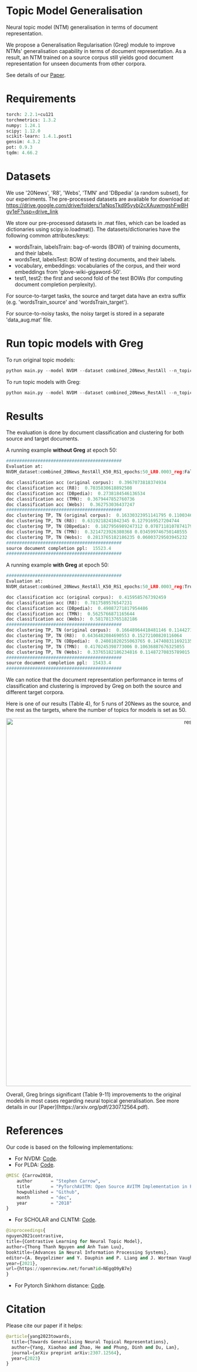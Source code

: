 # Topic Model Generalisation
Neural topic model (NTM) generalisation in terms of document representation. 

We propose a Generalisation Regularisation (Greg) module to improve NTMs' generalisation capability in terms of document representation. As a result, an NTM trained on a source corpus still yields good document representation for unseen documents from other corpora.

See details of our [Paper](https://arxiv.org/pdf/2307.12564.pdf).

# Requirements
```python
torch: 2.2.1+cu121
torchmetrics: 1.3.2
numpy: 1.24.1
scipy: 1.12.0
scikit-learn: 1.4.1.post1
gensim: 4.3.2
pot: 0.9.3
tqdm: 4.66.2
```

# Datasets
We use '20News', 'R8', 'Webs', 'TMN' and 'DBpedia' (a random subset), for our experiments. The pre-processed datasets are available for download at: https://drive.google.com/drive/folders/1aNpsTkd95yybj2cXAuwmgshFwBHgv1eF?usp=drive_link

We store our pre-processed datasets in .mat files, which can be loaded as dictionaries using scipy.io.loadmat(). The datasets/dictionaries have the following common attributes/keys:
* wordsTrain, labelsTrain: bag-of-words (BOW) of training documents, and their labels. 
* wordsTest, labelsTest: BOW of testing documents, and their labels.
* vocabulary, embeddings: vocabularies of the corpus, and their word embeddings from 'glove-wiki-gigaword-50'.
* test1, test2: the first and second fold of the test BOWs (for computing document completion perplexity). 

For source-to-target tasks, the source and target data have an extra suffix (e.g. 'wordsTrain_source' and 'wordsTrain_target').

For source-to-noisy tasks, the noisy target is stored in a separate 'data_aug.mat' file.

# Run topic models with Greg
To run original topic models:
```python
python main.py --model NVDM --dataset combined_20News_RestAll --n_topic 50
```

To run topic models with Greg:
```python
python main.py --model NVDM --dataset combined_20News_RestAll --n_topic 50 --use_Greg
```

# Results
The evaluation is done by document classification and clustering for both source and target documents.

A running example **without Greg** at epoch 50:
```python
############################################
Evaluation at: 
NVDM_dataset:combined_20News_RestAll_K50_RS1_epochs:50_LR0.0003_reg:False_regW300.0_augRate:0.5_aug:DA2

doc classification acc (original corpus):  0.3967073818374934
doc classification acc (R8):  0.7035830618892508
doc classification acc (DBpedia):  0.2738184546136534
doc classification acc (TMN):  0.3679447852760736
doc classification acc (Webs):  0.362753036437247
############################################
doc clustering TP, TN (original corpus):  0.16330323951141795 0.11003465044205976
doc clustering TP, TN (R8):  0.6319218241042345 0.1279169527204744
doc clustering TP, TN (DBpedia):  0.1827956989247312 0.07871181078741796
doc clustering TP, TN (TMN):  0.3214723926380368 0.034599746750148555
doc clustering TP, TN (Webs):  0.2813765182186235 0.06003729503945232
############################################
source document completion ppl:  15523.4
############################################
```

A running example **with Greg** at epoch 50:
```python
############################################
Evaluation at: 
NVDM_dataset:combined_20News_RestAll_K50_RS1_epochs:50_LR0.0003_reg:True_regW300.0_augRate:0.5_aug:DA2

doc classification acc (original corpus):  0.4159585767392459
doc classification acc (R8):  0.7817589576547231
doc classification acc (DBpedia):  0.49087271817954486
doc classification acc (TMN):  0.5625766871165644
doc classification acc (Webs):  0.5817813765182186
############################################
doc clustering TP, TN (original corpus):  0.16648964418481146 0.11442718376169024
doc clustering TP, TN (R8):  0.6436482084690553 0.15272100820116064
doc clustering TP, TN (DBpedia):  0.24081020255063765 0.14740831169213556
doc clustering TP, TN (TMN):  0.4170245398773006 0.10636887676325055
doc clustering TP, TN (Webs):  0.33765182186234816 0.11487270835789015
############################################
source document completion ppl:  15433.4
############################################
```
We can notice that the document representation performance in terms of classification and clustering is improved by Greg on both the source and different target corpora.

Here is one of our results (Table 4), for 5 runs of 20News as the source, and the rest as the targets, where the number of topics for models is set as 50. 
<p align="center">
  <img src="results.png" alt="results" width="1000"/>
</p>
Overall, Greg brings significant (Table 9-11) improvements to the original models in most cases regarding neural topical generalisation. See more details in our [Paper](https://arxiv.org/pdf/2307.12564.pdf).

# References
Our code is based on the following implementations:

* For NVDM: [Code](https://github.com/visionshao/NVDM).
* For PLDA: [Code](https://github.com/estebandito22/PyTorchAVITM).
```python
@MISC {Carrow2018,
    author       = "Stephen Carrow",
    title        = "PyTorchAVITM: Open Source AVITM Implementation in PyTorch",
    howpublished = "Github",
    month        = "dec",
    year         = "2018"
}
```
* For SCHOLAR and CLNTM: [Code](https://github.com/nguyentthong/CLNTM).
```python
@inproceedings{
nguyen2021contrastive,
title={Contrastive Learning for Neural Topic Model},
author={Thong Thanh Nguyen and Anh Tuan Luu},
booktitle={Advances in Neural Information Processing Systems},
editor={A. Beygelzimer and Y. Dauphin and P. Liang and J. Wortman Vaughan},
year={2021},
url={https://openreview.net/forum?id=NEgqO9yB7e}
}
```
* For Pytorch Sinkhorn distance: [Code](https://github.com/ethanhezhao/Tensorflow_Pytorch_Sinkhorn_OT).


# Citation 
Please cite our paper if it helps:
```python
@article{yang2023towards,
  title={Towards Generalising Neural Topical Representations},
  author={Yang, Xiaohao and Zhao, He and Phung, Dinh and Du, Lan},
  journal={arXiv preprint arXiv:2307.12564},
  year={2023}
}
```

